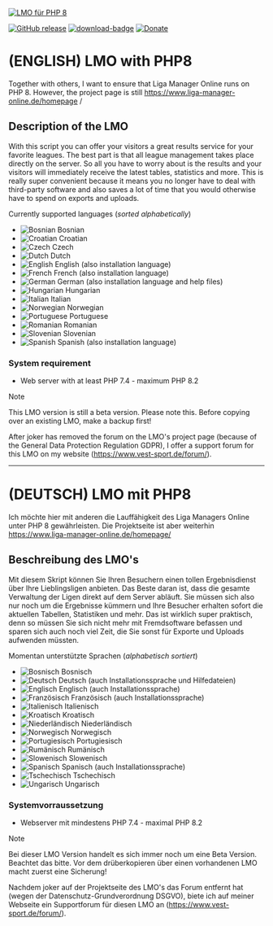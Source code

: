 [![LMO für PHP 8](https://github.com/henshingly/LMO_PHP8/blob/master/lmo/help/media/logo.svg)](https://www.vest-sport.de/forum)

[![GitHub release](https://img.shields.io/github/release/henshingly/LMO_PHP8?include_prereleases=&sort=semver&color=blue)](https://github.com/henshingly/LMO_PHP8/releases/)
[![download-badge](https://img.shields.io/github/downloads/henshingly/LMO_PHP8/total.svg?style=flat-square "Download status")](https://github.com/henshingly/LMO_PHP8/releases/latest "Download status")
[![Donate](https://img.shields.io/badge/-Buy%20me%20a%20coffee-brown.svg)](https://paypal.me/LMOforum)
# (ENGLISH) LMO with PHP8
Together with others, I want to ensure that Liga Manager Online runs on PHP 8.
However, the project page is still <a target="_blank" href="https://www.liga-manager-online.de/homepage/">https://www.liga-manager-online.de/homepage /</a>
## Description of the LMO
With this script you can offer your visitors a great results service for your favorite leagues. The best part is that all league management takes place directly on the server. So all you have to worry about is the results and your visitors will immediately receive the latest tables, statistics and more. This is really super convenient because it means you no longer have to deal with third-party software and also saves a lot of time that you would otherwise have to spend on exports and uploads.

Currently supported languages (_sorted alphabetically_)
- ![Bosnian](https://www.vest-sport.de/forum_files/md/Bosanski.svg) Bosnian
- ![Croatian](https://www.vest-sport.de/forum_files/md/Hrvatski.svg) Croatian
- ![Czech](https://www.vest-sport.de/forum_files/md/Cestina.svg) Czech
- ![Dutch](https://www.vest-sport.de/forum_files/md/Nederlands.svg) Dutch
- ![English](https://www.vest-sport.de/forum_files/md/English.svg) English (also installation language)
- ![French](https://www.vest-sport.de/forum_files/md/Francais.svg) French (also installation language)
- ![German](https://www.vest-sport.de/forum_files/md/Deutsch.svg) German (also installation language and help files)
- ![Hungarian](https://www.vest-sport.de/forum_files/md/Norsk.svg) Hungarian
- ![Italian](https://www.vest-sport.de/forum_files/md/Italiano.svg) Italian
- ![Norwegian](https://www.vest-sport.de/forum_files/md/Norsk.svg) Norwegian
- ![Portuguese](https://www.vest-sport.de/forum_files/md/Portugues.svg) Portuguese
- ![Romanian](https://www.vest-sport.de/forum_files/md/Romanian.svg) Romanian
- ![Slovenian](https://www.vest-sport.de/forum_files/md/Slovenskega.svg) Slovenian
- ![Spanish](https://www.vest-sport.de/forum_files/md/Espanol.svg) Spanish (also installation language)

### System requirement
- Web server with at least PHP 7.4 - maximum PHP 8.2

> [!NOTE]
This LMO version is still a beta version. Please note this. Before copying over an existing LMO, make a backup first!

After joker has removed the forum on the LMO's project page (because of the General Data Protection Regulation GDPR), I offer a support forum for this LMO on my website (https://www.vest-sport.de/forum/).

--------------------------------------------------------------------------------------------------------
# (DEUTSCH) LMO mit PHP8
Ich möchte hier mit anderen die Lauffähigkeit des Liga Managers Online unter PHP 8 gewährleisten.
Die Projektseite ist aber weiterhin <a target="_blank" href="https://www.liga-manager-online.de/homepage/">https://www.liga-manager-online.de/homepage/</a>
## Beschreibung des LMO's
Mit diesem Skript können Sie Ihren Besuchern einen tollen Ergebnisdienst über Ihre Lieblingsligen anbieten. Das Beste daran ist, dass die gesamte Verwaltung der Ligen direkt auf dem Server abläuft. Sie müssen sich also nur noch um die Ergebnisse kümmern und Ihre Besucher erhalten sofort die aktuellen Tabellen, Statistiken und mehr. Das ist wirklich super praktisch, denn so müssen Sie sich nicht mehr mit Fremdsoftware befassen und sparen sich auch noch viel Zeit, die Sie sonst für Exporte und Uploads aufwenden müssten.

Momentan unterstützte Sprachen (_alphabetisch sortiert_)
- ![Bosnisch](https://www.vest-sport.de/forum_files/md/Bosanski.svg) Bosnisch
- ![Deutsch](https://www.vest-sport.de/forum_files/md/Deutsch.svg) Deutsch (auch Installationssprache und Hilfedateien)
- ![Englisch](https://www.vest-sport.de/forum_files/md/English.svg) Englisch (auch Installationssprache)
- ![Französisch](https://www.vest-sport.de/forum_files/md/Francais.svg) Französisch (auch Installationssprache)
- ![Italienisch](https://www.vest-sport.de/forum_files/md/Italiano.svg) Italienisch
- ![Kroatisch](https://www.vest-sport.de/forum_files/md/Hrvatski.svg) Kroatisch
- ![Niederländisch](https://www.vest-sport.de/forum_files/md/Nederlands.svg) Niederländisch
- ![Norwegisch](https://www.vest-sport.de/forum_files/md/Norsk.svg) Norwegisch
- ![Portugiesisch](https://www.vest-sport.de/forum_files/md/Portugues.svg) Portugiesisch
- ![Rumänisch](https://www.vest-sport.de/forum_files/md/Romanian.svg) Rumänisch
- ![Slowenisch](https://www.vest-sport.de/forum_files/md/Slovenskega.svg) Slowenisch
- ![Spanisch](https://www.vest-sport.de/forum_files/md/Espanol.svg) Spanisch (auch Installationssprache)
- ![Tschechisch](https://www.vest-sport.de/forum_files/md/Cestina.svg) Tschechisch
- ![Ungarisch](https://www.vest-sport.de/forum_files/md/Magyar.svg) Ungarisch

### Systemvorraussetzung
- Webserver mit mindestens PHP 7.4  -  maximal PHP 8.2

> [!NOTE]
Bei dieser LMO Version handelt es sich immer noch um eine Beta Version. Beachtet das bitte. Vor dem drüberkopieren über einen vorhandenen LMO macht zuerst eine Sicherung!

Nachdem joker auf der Projektseite des LMO's das Forum entfernt hat (wegen der Datenschutz-Grundverordnung DSGVO), biete ich auf meiner Webseite ein Supportforum für diesen LMO an (https://www.vest-sport.de/forum/). 

